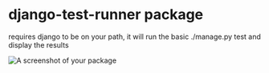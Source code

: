# django-test-runner package

requires django to be on your path, it will run the basic ./manage.py test and display the results


![A screenshot of your package](https://f.cloud.github.com/assets/69169/2290250/c35d867a-a017-11e3-86be-cd7c5bf3ff9b.gif)
